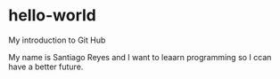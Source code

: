 # hello-world
My introduction to Git Hub

My name is Santiago Reyes and I want to leaarn programming so I ccan have a better future.
